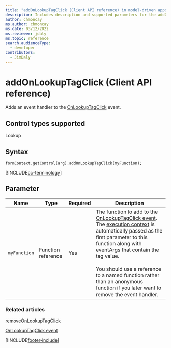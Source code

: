 ```yaml
---
title: "addOnLookupTagClick (Client API reference) in model-driven apps| MicrosoftDocs"
description: Includes description and supported parameters for the addOnLookupTagClick method.
author: chmoncay
ms.author: chmoncay
ms.date: 03/12/2022
ms.reviewer: jdaly
ms.topic: reference
search.audienceType: 
  - developer
contributors:
  - JimDaly
---
```

# addOnLookupTagClick (Client API reference)

Adds an event handler to the [OnLookupTagClick](../events/onlookuptagclick.md) event.

## Control types supported

Lookup

## Syntax

`formContext.getControl(arg).addOnLookupTagClick(myFunction);`

[!INCLUDE[cc-terminology](../../../../data-platform/includes/cc-terminology.md)]

## Parameter

|Name|Type|Required|Description|
|--|--|--|--|
|`myFunction`|Function reference|Yes|The function to add to the [OnLookupTagClick event](../events/onlookuptagclick.md). The [execution context](../../clientapi-execution-context.md) is automatically passed as the first parameter to this function along with eventArgs that contain the tag value.<br/><br/>You should use a reference to a named function rather than an anonymous function if you later want to remove the event handler.|

### Related articles
 
[removeOnLookupTagClick](removeOnLookupTagClick.md)

[OnLookupTagClick event](../events/onlookuptagclick.md)
 




[!INCLUDE[footer-include](../../../../../includes/footer-banner.md)]
